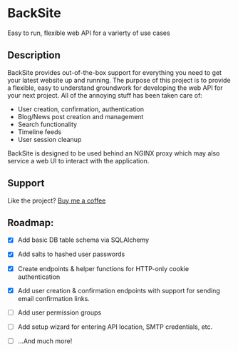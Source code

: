 # BackSite

Easy to run, flexible web API for a varierty of use cases

## Description

BackSite provides out-of-the-box support for everything you need to get your latest website up and running. The purpose of this project is to provide a flexible, easy to understand groundwork for developing the web API for your next project. All of the annoying stuff has been taken care of:

- User creation, confirmation, authentication
- Blog/News post creation and management
- Search functionality
- Timeline feeds
- User session cleanup

BackSite is designed to be used behind an NGINX proxy which may also service a web UI to interact with the application.

## Support

Like the project? [Buy me a coffee](https://bmc.link/5centlabs)

## Roadmap:

- [X] Add basic DB table schema via SQLAlchemy

- [X] Add salts to hashed user passwords

- [X] Create endpoints & helper functions for HTTP-only cookie authentication

- [X] Add user creation & confirmation endpoints with support for sending email confirmation links.

- [ ] Add user permission groups

- [ ] Add setup wizard for entering API location, SMTP credentials, etc.
 
- [ ] ...And much more!